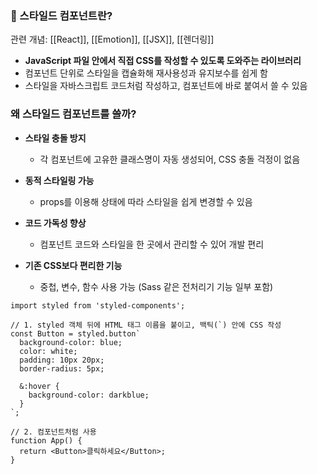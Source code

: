 
### 🔷 스타일드 컴포넌트란?

관련 개념: [[React]], [[Emotion]], [[JSX]], [[렌더링]]

- **JavaScript 파일 안에서 직접 CSS를 작성할 수 있도록 도와주는 라이브러리**
- 컴포넌트 단위로 스타일을 캡슐화해 재사용성과 유지보수를 쉽게 함
- 스타일을 자바스크립트 코드처럼 작성하고, 컴포넌트에 바로 붙여서 쓸 수 있음

### 왜 스타일드 컴포넌트를 쓸까?

- **스타일 충돌 방지**
    - 각 컴포넌트에 고유한 클래스명이 자동 생성되어, CSS 충돌 걱정이 없음
        
- **동적 스타일링 가능**
    - props를 이용해 상태에 따라 스타일을 쉽게 변경할 수 있음
        
- **코드 가독성 향상**
    - 컴포넌트 코드와 스타일을 한 곳에서 관리할 수 있어 개발 편리
        
- **기존 CSS보다 편리한 기능**
    - 중첩, 변수, 함수 사용 가능 (Sass 같은 전처리기 기능 일부 포함)

```
import styled from 'styled-components';

// 1. styled 객체 뒤에 HTML 태그 이름을 붙이고, 백틱(`) 안에 CSS 작성
const Button = styled.button`
  background-color: blue;
  color: white;
  padding: 10px 20px;
  border-radius: 5px;

  &:hover {
    background-color: darkblue;
  }
`;

// 2. 컴포넌트처럼 사용
function App() {
  return <Button>클릭하세요</Button>;
}

```